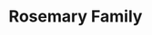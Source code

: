 ---
title: Rosemary Family
phone: (408) 606-8098
website: http://www.roemcorp.com/projects/1st-and-rosemary-family/
management: FPI Management Inc.
location: "San Jose"
tags: []
---